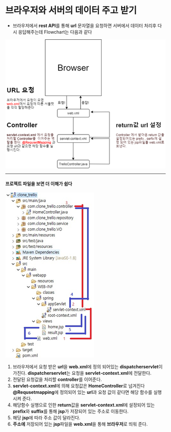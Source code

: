 # 브라우저와 서버의 데이터 주고 받기

- 브라우저에서 **rest API**를 통해 **url** 문자열을 요청하면 서버에서 데이터 처리후 다시 응답해주는데 Flowchart는 다음과 같다

![flowchart](.\readme\data.png)

-----

#### 프로젝트 파일을 보면 더 이해가 쉽다

![](.\readme\dataSend.jpg)

1. 브라우저에서 요청 받은 **url**을 **web.xml**에 정의 되어있는 **dispatcherservlet**이 가진다. **dispatcherservlet**는 요청을 **servlet-context.xml**에 전달한다.
2. 전달된 요청값을 처리할  **controller**를 이어준다.
3. **servlet-context.xml**에 의해 요청값은 **HomeController**로 넘겨진다 **@Requsetmapping**에 정의되어 있는 **url**과 요청 값이 같다면 해당 함수를 실행시켜 준다.
4. 해당함수 실행으로 인한 **return**값을 **servlet-context.xml**에 설정되어 있는 **prefix**와 **suffix**를 통해 **jsp**가 저장되어 있는 주소로 이동한다.
5. 해당 **jsp**에 따라 주소 값이 달라진다.
6. **주소에** 저장되어 있는 **jsp**파일을 **web.xml**을 통해 **브라우저**로 띄워 준다.